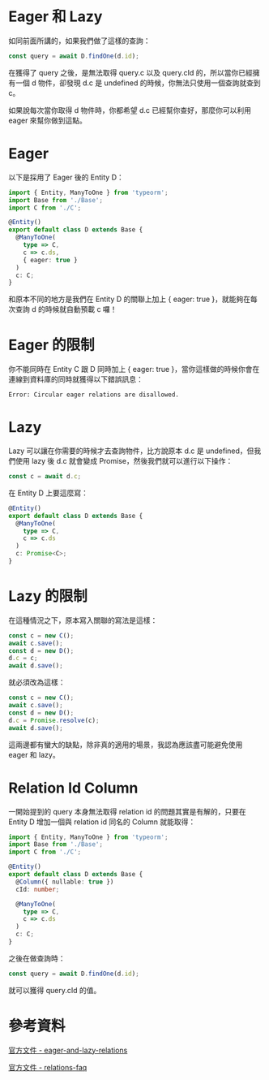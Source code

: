 # Eager 和 Lazy

如同前面所講的，如果我們做了這樣的查詢：

```ts
const query = await D.findOne(d.id);
```

在獲得了 query 之後，是無法取得 query.c 以及 query.cId 的，所以當你已經擁有一個 d 物件，卻發現 d.c 是 undefined 的時候，你無法只使用一個查詢就查到 c。

如果說每次當你取得 d 物件時，你都希望 d.c 已經幫你查好，那麼你可以利用 eager 來幫你做到這點。

# Eager

以下是採用了 Eager 後的 Entity D：

```ts
import { Entity, ManyToOne } from 'typeorm';
import Base from './Base';
import C from './C';

@Entity()
export default class D extends Base {
  @ManyToOne(
    type => C,
    c => c.ds,
    { eager: true }
  )
  c: C;
}
```

和原本不同的地方是我們在 Entity D 的關聯上加上 { eager: true }，就能夠在每次查詢 d 的時候就自動預載 c 囉！

# Eager 的限制

你不能同時在 Entity C 跟 D 同時加上 { eager: true }，當你這樣做的時候你會在連線到資料庫的同時就獲得以下錯誤訊息：

```bash
Error: Circular eager relations are disallowed.
```

# Lazy

Lazy 可以讓在你需要的時候才去查詢物件，比方說原本 d.c 是 undefined，但我們使用 lazy 後 d.c 就會變成 Promise<C>，然後我們就可以進行以下操作：

```ts
const c = await d.c;
```

在 Entity D 上要這麼寫：

```ts
@Entity()
export default class D extends Base {
  @ManyToOne(
    type => C,
    c => c.ds
  )
  c: Promise<C>;
}
```

# Lazy 的限制

在這種情況之下，原本寫入關聯的寫法是這樣：

```ts
const c = new C();
await c.save();
const d = new D();
d.c = c;
await d.save();
```

就必須改為這樣：

```ts
const c = new C();
await c.save();
const d = new D();
d.c = Promise.resolve(c);
await d.save();
```

這兩邊都有蠻大的缺點，除非真的適用的場景，我認為應該盡可能避免使用 eager 和 lazy。

# Relation Id Column

一開始提到的 query 本身無法取得 relation id 的問題其實是有解的，只要在 Entity D 增加一個與 relation id 同名的 Column 就能取得：

```ts
import { Entity, ManyToOne } from 'typeorm';
import Base from './Base';
import C from './C';

@Entity()
export default class D extends Base {
  @Column({ nullable: true })
  cId: number;

  @ManyToOne(
    type => C,
    c => c.ds
  )
  c: C;
}
```

之後在做查詢時：

```ts
const query = await D.findOne(d.id);
```

就可以獲得 query.cId 的值。

# 參考資料

[官方文件 - eager-and-lazy-relations](https://typeorm.io/#/eager-and-lazy-relations)

[官方文件 - relations-faq](https://typeorm.io/#/relations-faq)

